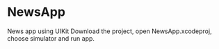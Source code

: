 # NewsApp
News app using UIKit
Download the project, open NewsApp.xcodeproj, choose simulator and run app.
